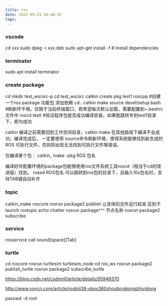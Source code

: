 ```yaml
---
title: ros
date: 2022-09-21 10:40:32
tags:
---
```


### vscode
cd xxx
sudo dpkg -i xxx.deb
sudo apt-get install -f # Install dependencies

### terminator
sudo apt install terminator

### create package
cd
mkdir test_ws/src-p
cd test_ws/src
catkin create pkg test1 roscpp #创建一个ros package 功能包 添加依赖
cd..
catkin make
source devel/setup.bash         #刷新环不境。仅限于当前终端窗口，若希望每次默认加载，需要配置到~.bashrc文件中
roscd testl                     #验证程序包是否成功编译安装，如果能跳转专到test1目录下，即为成功


catkin 编译之前需要回到工作空间目录，catkin make 在其他路径下编译不会成功。编译完成后，
一定要使用 source命令刷新环境，使得系统能够找到新生成的 ROS 可执行文件，否则将出现无法找到可执行文件等错误。

仅编译某个包：
catkin_ make -pkg ROS 包名

编译好并配置环境的package包能够使用ros文件系统工具roscd（相当于cd的改进版）找到。
rosed ROS包名 可以跳转到ros包的目录下，且输入10s包名时，支持TAB键自动补齐



### topic
catkin_make
roscore
rosrun package2 publish  让具体的文件运行起来 区别于launch
rostopic echo chatter      rosrun package^^^ 节点名称
rosrun package2 subscribe

### service
rosservice call sound[space][Tab]

### turtle
cd
roscore
rosrun turtlesim turtlesim_node 
cd ros_ws
rosrun package2 publish_turtle
rosrun package2 subscribe_turtle

https://blog.csdn.net/csdnmll/article/details/95949370

http://www.voycn.com/article/rosbiji38-xbox360shoubingkongzhiyidong

passwd -d root





